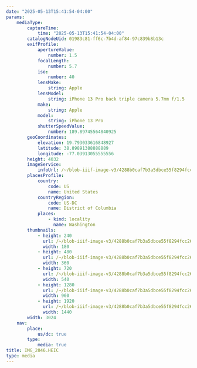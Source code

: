 ```yaml
---
date: "2025-05-13T15:41:54-04:00"
params:
    mediaType:
        captureTime:
            time: "2025-05-13T15:41:54-04:00"
        catalogNodeUid: 01983c81-ff6c-7b4d-af84-97c839b8b13c
        exifProfile:
            apertureValue:
                number: 1.5
            focalLength:
                number: 5.7
            iso:
                number: 40
            lensMake:
                string: Apple
            lensModel:
                string: iPhone 13 Pro back triple camera 5.7mm f/1.5
            make:
                string: Apple
            model:
                string: iPhone 13 Pro
            shutterSpeedValue:
                number: 189.89745564840925
        geoCoordinates:
            elevation: 19.793033616848927
            latitude: 38.89891388888889
            longitude: -77.03913055555556
        height: 4032
        imageService:
            infoUrl: /~/blob-iiif-image-v3/4288b0caf7b3a5dbce55f8294fcc2681704c83c772f7b465e737b89a97e7db6f/info.json
        placesProfile:
            country:
                code: US
                name: United States
            countryRegion:
                code: US-DC
                name: District of Columbia
            places:
                - kind: locality
                  name: Washington
        thumbnails:
            - height: 240
              url: /~/blob-iiif-image-v3/4288b0caf7b3a5dbce55f8294fcc2681704c83c772f7b465e737b89a97e7db6f/full/180%2C240/0/default.jpg
              width: 180
            - height: 480
              url: /~/blob-iiif-image-v3/4288b0caf7b3a5dbce55f8294fcc2681704c83c772f7b465e737b89a97e7db6f/full/360%2C480/0/default.jpg
              width: 360
            - height: 720
              url: /~/blob-iiif-image-v3/4288b0caf7b3a5dbce55f8294fcc2681704c83c772f7b465e737b89a97e7db6f/full/540%2C720/0/default.jpg
              width: 540
            - height: 1280
              url: /~/blob-iiif-image-v3/4288b0caf7b3a5dbce55f8294fcc2681704c83c772f7b465e737b89a97e7db6f/full/960%2C1280/0/default.jpg
              width: 960
            - height: 1920
              url: /~/blob-iiif-image-v3/4288b0caf7b3a5dbce55f8294fcc2681704c83c772f7b465e737b89a97e7db6f/full/1440%2C1920/0/default.jpg
              width: 1440
        width: 3024
    nav:
        place:
            us/dc: true
        type:
            media: true
title: IMG_2846.HEIC
type: media
---
```

